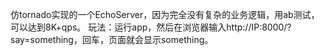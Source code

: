 仿tornado实现的一个EchoServer，因为完全没有复杂的业务逻辑，用ab测试，可以达到8K+qps。
玩法：运行app，然后在浏览器输入http://IP:8000/?say=something，回车，页面就会显示something。